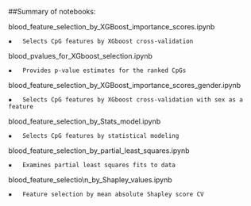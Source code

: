 ##Summary of notebooks:


blood\_feature\_selection\_by\_XGBoost\_importance\_scores.ipynb

	▪	Selects CpG features by XGboost cross-validation

blood\_pvalues\_for\_XGboost\_selection.ipynb

	▪	Provides p-value estimates for the ranked CpGs

blood\_feature\_selection\_by\_XGBoost\_importance\_scores\_gender.ipynb

	▪	Selects CpG features by XGboost cross-validation with sex as a feature

blood\_feature\_selection\_by\_Stats\_model.ipynb

	▪	Selects CpG features by statistical modeling 

blood\_feature\_selection\_by\_partial\_least\_squares.ipynb

	▪	Examines partial least squares fits to data



blood\_feature\_selectio\n_by\_Shapley\_values.ipynb

	▪	Feature selection by mean absolute Shapley score CV
